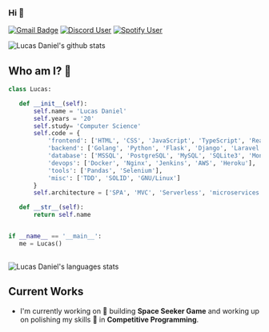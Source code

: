 ### Hi 👋

[![Gmail Badge](https://img.shields.io/static/v1?message=contact@rukasudev.me&logo=gmail&labelColor=C14438&color=C14438&logoColor=white&label=%20)](mailto:contact@rukasudev.me) 
[![Discord User](https://img.shields.io/static/v1?message=rukasu%237777&logo=discord&labelColor=2C2F33&color=2C2F33&logoColor=white&label=%20)](https://discord.com/users/313482787149840394)
[![Spotify User](https://img.shields.io/static/v1?message=Lucas&logo=spotify&labelColor=1ed760&color=1ed760&logoColor=white&label=%20)](https://open.spotify.com/user/p2bq4wehhufkz6vhsp7d6jpzk?si=0yErVtAjRA-LI-r6O1Hj8A)

![Lucas Daniel's github stats](https://github-readme-stats.vercel.app/api?username=ldanielx&hide=["issues"]&&theme=react)

 ## Who am I? 🤔
 ```python
class Lucas:

    def __init__(self):
        self.name = 'Lucas Daniel'
        self.years = '20'        
        self.study= 'Computer Science'
        self.code = {
            'frontend': ['HTML', 'CSS', 'JavaScript', 'TypeScript', 'ReactJS', 'VueJS', 'Styled-Components', 'SASS'],
            'backend': ['Golang', 'Python', 'Flask', 'Django', 'Laravel', 'NodeJS', 'C#', 'Java'],
            'database': ['MSSQL', 'PostgreSQL', 'MySQL', 'SQLite3', 'MongoDB', 'Redis'],
            'devops': ['Docker', 'Nginx', 'Jenkins', 'AWS', 'Heroku'],
            'tools': ['Pandas', 'Selenium'],
            'misc': ['TDD', 'SOLID', 'GNU/Linux']
        }
        self.architecture = ['SPA', 'MVC', 'Serverless', 'microservices']

    def __str__(self):
        return self.name


if __name__ == '__main__':
    me = Lucas()
	
 ```
 
![Lucas Daniel's languages stats](https://github-readme-stats.vercel.app/api/top-langs/?username=rukasudev&layout=compact&&theme=react)

 

## Current Works 

 * I'm currently working on 🚀 building **Space Seeker Game** and working up on polishing my skills 🌱 in **Competitive Programming**.
